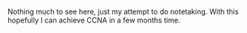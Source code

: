 Nothing much to see here, just my attempt to do notetaking. With this hopefully I can achieve CCNA in a few months time.
